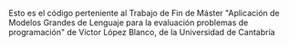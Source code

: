 Esto es el código perteniente al Trabajo de Fin de Máster "Aplicación de Modelos Grandes de Lenguaje para la evaluación problemas de programación" de Víctor López Blanco, de la Universidad de Cantabría
